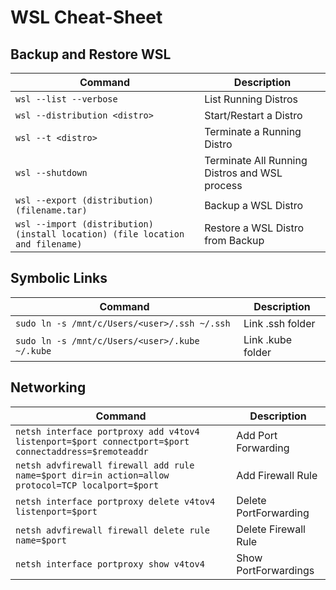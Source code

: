 # WSL Cheat-Sheet

## Backup and Restore WSL

| Command | Description |
| --- | --- |
| `wsl --list --verbose` | List Running Distros |
| `wsl --distribution <distro>` | Start/Restart a Distro |
| `wsl --t <distro>` | Terminate a Running Distro |
| `wsl --shutdown` | Terminate All Running Distros and WSL process |
| `wsl --export (distribution) (filename.tar)` | Backup a WSL Distro |
| `wsl --import (distribution) (install location) (file location and filename)` | Restore a WSL Distro from Backup |

## Symbolic Links

| Command | Description |
| --- | --- |
| `sudo ln -s /mnt/c/Users/<user>/.ssh ~/.ssh` | Link .ssh folder |
| `sudo ln -s /mnt/c/Users/<user>/.kube ~/.kube` | Link .kube folder |

## Networking

| Command | Description |
| --- | --- |
| `netsh interface portproxy add v4tov4 listenport=$port connectport=$port connectaddress=$remoteaddr` | Add Port Forwarding |
| `netsh advfirewall firewall add rule name=$port dir=in action=allow protocol=TCP localport=$port` | Add Firewall Rule |
| `netsh interface portproxy delete v4tov4 listenport=$port` | Delete PortForwarding |
| `netsh advfirewall firewall delete rule name=$port` | Delete Firewall Rule |
| `netsh interface portproxy show v4tov4` | Show PortForwardings |
